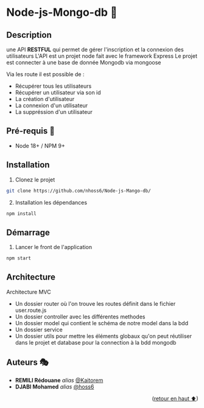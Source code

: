 # Node-js-Mongo-db 🚀     <a name="readme-top"></a>


## Description

une API **RESTFUL** qui permet de gérer l'inscription et la connexion des utilisateurs
L'API est un projet node fait avec le framework Express
Le projet est connecter à une base de donnée Mongodb via mongoose

Via les route il est possible de :
* Récupérer tous les utilisateurs
* Récupérer un utilisateur via son id
* La création d'utilisateur
* La connexion d'un utilisateur
* La suppréssion d'un utilisateur 


## Pré-requis 🎨

- Node 18+ / NPM 9+


## Installation

1. Clonez le projet
```sh
git clone https://github.com/nhoss6/Node-js-Mango-db/
```

2. Installation les dépendances
```bash
npm install
```


## Démarrage

1. Lancer le front de l'application
```bash
npm start
```


## Architecture 

Architecture MVC

* Un dossier router où l'on trouve les routes définit dans le fichier user.route.js
* Un dossier controller avec les différentes methodes
* Un dossier model qui contient le schéma de notre model dans la bdd
* Un dossier service
* Un dossier utils pour mettre les éléments globaux qu'on peut réutiliser dans le projet et database pour la connection à la bdd mongodb 


## Auteurs 🎭

* **REMILI Rédouane** _alias_ [@Kaitorem](https://github.com/Kaitorem)
* **DJABI Mohamed** _alias_ [@hoss6](https://github.com/nhoss6)
<p align="right">(<a href="#readme-top">retour en haut ⬆</a>)</p>